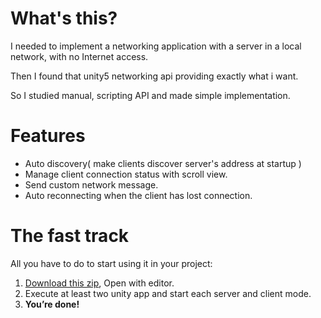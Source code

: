 # What's this?
I needed to implement a networking application with a server in a local network, with no Internet access.

Then I found that unity5 networking api providing exactly what i want.

So I studied manual, scripting API and made simple implementation.


# Features
- Auto discovery( make clients discover server's address at startup )
- Manage client connection status with scroll view.
- Send custom network message.
- Auto reconnecting when the client has lost connection.

# The fast track
All you have to do to start using it in your project:

1. [Download this zip](https://github.com/ifndefdeadmau5/unity5-networking-HLAPI-getting-started/archive/master.zip), Open with editor.
2. Execute at least two unity app and start each server and client mode.
3. **You’re done!**
